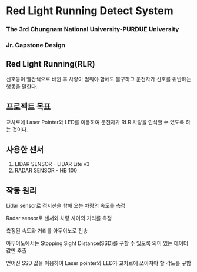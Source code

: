 # Red Light Running Detect System
### The 3rd Chungnam National University-PURDUE University
### Jr. Capstone Design


## Red Light Running(RLR)

신호등이 빨간색으로 바뀐 후 차량이 멈춰야 함에도 불구하고 운전자가 신호를 위반하는 행동을 말한다. 


## 프로젝트 목표

교차로에 Laser Pointer와 LED를 이용하여 운전자가 RLR 차량을 인식할 수 있도록 하는 것이다.

## 사용한 센서
1. LIDAR SENSOR - LIDAR Lite v3
2. RADAR SENSOR - HB 100

## 작동 원리
Lidar sensor로 정지선을 향해 오는 차량의 속도를 측정

Radar sensor로 센서와 차량 사이의 거리를 측정

측정된 속도와 거리를 아두이노로 전송

아두이노에서는 Stopping Sight Distance(SSD)를 구할 수 있도록 의미 있는 데이터 값만 추출

얻어진 SSD 값을 이용하여 Laser pointer와 LED가 교차로에 쏘아져야 할 각도를 구함
